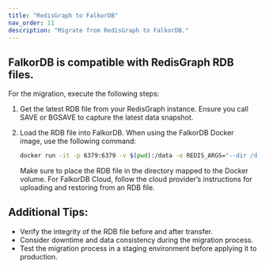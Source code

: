 ```yaml
---
title: "RedisGraph to FalkorDB"
nav_order: 11
description: "Migrate from RedisGraph to FalkorDB."
---
```


## FalkorDB is compatible with RedisGraph RDB files.

For the migration, execute the following steps:

1. Get the latest RDB file from your RedisGraph instance. Ensure you call SAVE or BGSAVE to capture the latest data snapshot.
2. Load the RDB file into FalkorDB. When using the FalkorDB Docker image, use the following command:

   ```bash
   docker run -it -p 6379:6379 -v $(pwd):/data -e REDIS_ARGS="--dir /data --dbfilename dump.rdb" falkordb/falkordb
   ```

   Make sure to place the RDB file in the directory mapped to the Docker volume.
   For FalkorDB Cloud, follow the cloud provider’s instructions for uploading and restoring from an RDB file.

## Additional Tips:

* Verify the integrity of the RDB file before and after transfer.
* Consider downtime and data consistency during the migration process.
* Test the migration process in a staging environment before applying it to production.
